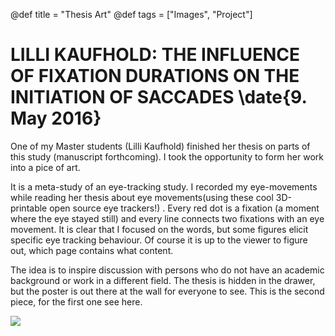 @def title = "Thesis Art"
@def tags = ["Images", "Project"]

# LILLI KAUFHOLD: THE INFLUENCE OF FIXATION DURATIONS ON THE INITIATION OF SACCADES \date{9. May 2016}
One of my Master students (Lilli Kaufhold) finished her thesis on parts of this study (manuscript forthcoming). I took the opportunity to form her work into a pice of art.

It is a meta-study of an eye-tracking study. I recorded my eye-movements while reading her thesis about eye movements(using these cool 3D-printable open source eye trackers!) . Every red dot is a fixation (a moment where the eye stayed still) and every line connects two fixations with an eye movement. It is clear that I focused on the words, but some figures elicit specific eye tracking behaviour. Of course it is up to the viewer to figure out, which page contains what content.


The idea is to inspire discussion with persons who do not have an academic background or work in a different field. The thesis is hidden in the drawer, but the poster is out there at the wall for everyone to see.
This is the second piece, for the first one see here.

![](/assets/lilli_r_bearbeitet_small-724x1024.jpg)
